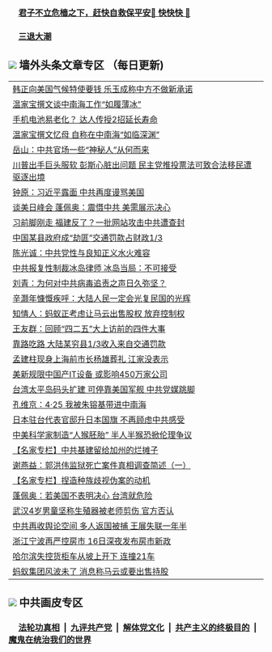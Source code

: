 
 ### &nbsp;&nbsp;&nbsp;&nbsp; [君子不立危樯之下，赶快自救保平安🍎 快快快 📩](https://github.com/pwgy/td/blob/master/README.md)

 ### &nbsp;&nbsp;&nbsp;&nbsp; [三退大潮](https://ww3.xkide.work/?key=zuuelqyfglsfjmgm&pin=65881581&ag=ogQuit&from=pw2) 

## <img src="https://img.icons8.com/cute-clipart/2x/circled-right.png"> 墙外头条文章专区 （每日更新)

<Table>
<tr><td colspan="2" align="left"><a href="https://www.xjudw.work/?name=c1387087&key=jxhgisbctpdeqtjm&from=pw2">韩正向美国气候特使要钱 乐玉成称中方不做新承诺</a></td></tr>
<tr><td colspan="2" align="left"><a href="https://www.xjudw.work/?name=c1387137&key=jxhgisbctpdeqtjm&from=pw2">温家宝撰文谈中南海工作“如履薄冰”</a></td></tr>
<tr><td colspan="2" align="left"><a href="https://www.xjudw.work/?name=c1387043&key=jxhgisbctpdeqtjm&from=pw2">手机电池易老化？ 达人传授2招延长寿命</a></td></tr>
<tr><td colspan="2" align="left"><a href="https://www.xjudw.work/?name=c1387103&key=jxhgisbctpdeqtjm&from=pw2">温家宝撰文忆母 自称在中南海“如临深渊”</a></td></tr>
<tr><td colspan="2" align="left"><a href="https://www.xjudw.work/?name=c1387065&key=jxhgisbctpdeqtjm&from=pw2">岳山：中共官场一些“神秘人”从何而来</a></td></tr>
<tr><td colspan="2" align="left"><a href="https://www.xjudw.work/?name=c1387070&key=jxhgisbctpdeqtjm&from=pw2">川普出手巨头服软 彭斯心脏出问题 民主党推投票法可致合法移民遭驱逐出境</a></td></tr>
<tr><td colspan="2" align="left"><a href="https://www.xjudw.work/?name=c1387066&key=jxhgisbctpdeqtjm&from=pw2">钟原：习近平露面 中共再度谩骂美国</a></td></tr>
<tr><td colspan="2" align="left"><a href="https://www.xjudw.work/?name=c1387080&key=jxhgisbctpdeqtjm&from=pw2">谈美日峰会 蓬佩奥：震慑中共 美需展示决心</a></td></tr>
<tr><td colspan="2" align="left"><a href="https://www.xjudw.work/?name=c1387033&key=jxhgisbctpdeqtjm&from=pw2">习前脚刚走 福建反了？一批网站攻击中共遭查封</a></td></tr>
<tr><td colspan="2" align="left"><a href="https://www.xjudw.work/?name=c1387104&key=jxhgisbctpdeqtjm&from=pw2">中国某县政府成“劫匪”交通罚款占财政1/3</a></td></tr>
<tr><td colspan="2" align="left"><a href="https://www.xjudw.work/?name=c1387105&key=jxhgisbctpdeqtjm&from=pw2">陈光诚：中共党性与良知正义水火难容</a></td></tr>
<tr><td colspan="2" align="left"><a href="https://www.xjudw.work/?name=c1387081&key=jxhgisbctpdeqtjm&from=pw2">中共报复性制裁冰岛律师 冰岛当局：不可接受</a></td></tr>
<tr><td colspan="2" align="left"><a href="https://www.xjudw.work/?name=c1387138&key=jxhgisbctpdeqtjm&from=pw2">刘青：为何对中共病毒追责之声日久弥坚？</a></td></tr>
<tr><td colspan="2" align="left"><a href="https://www.xjudw.work/?name=c1387035&key=jxhgisbctpdeqtjm&from=pw2">辛灏年慷慨疾呼：大陆人民一定会光复民国的光辉</a></td></tr>
<tr><td colspan="2" align="left"><a href="https://www.xjudw.work/?name=c1387102&key=jxhgisbctpdeqtjm&from=pw2">知情人：蚂蚁正考虑让马云出售股权 放弃控制权</a></td></tr>
<tr><td colspan="2" align="left"><a href="https://www.xjudw.work/?name=c1387063&key=jxhgisbctpdeqtjm&from=pw2">王友群：回顾“四二五”大上访前的四件大事</a></td></tr>
<tr><td colspan="2" align="left"><a href="https://www.xjudw.work/?name=c1387135&key=jxhgisbctpdeqtjm&from=pw2">靠路吃路 大陆某穷县1/3收入来自交通罚款</a></td></tr>
<tr><td colspan="2" align="left"><a href="https://www.xjudw.work/?name=c1387040&key=jxhgisbctpdeqtjm&from=pw2">孟建柱现身上海前市长杨雄葬礼 江家没表示</a></td></tr>
<tr><td colspan="2" align="left"><a href="https://www.xjudw.work/?name=c1387078&key=jxhgisbctpdeqtjm&from=pw2">美新规限中国产IT设备 或影响450万家公司</a></td></tr>
<tr><td colspan="2" align="left"><a href="https://www.xjudw.work/?name=c1387139&key=jxhgisbctpdeqtjm&from=pw2">台湾太平岛码头扩建 可停靠美国军舰 中共党媒跳脚</a></td></tr>
<tr><td colspan="2" align="left"><a href="https://www.xjudw.work/?name=c1387061&key=jxhgisbctpdeqtjm&from=pw2">孔维京：4·25 我被朱镕基带进中南海</a></td></tr>
<tr><td colspan="2" align="left"><a href="https://www.xjudw.work/?name=c1387140&key=jxhgisbctpdeqtjm&from=pw2">日本驻台代表官邸升日本国旗 不再顾虑中共感受</a></td></tr>
<tr><td colspan="2" align="left"><a href="https://www.xjudw.work/?name=c1387041&key=jxhgisbctpdeqtjm&from=pw2">中美科学家制造“人猴胚胎” 半人半猴恐掀伦理争议</a></td></tr>
<tr><td colspan="2" align="left"><a href="https://www.xjudw.work/?name=c1387079&key=jxhgisbctpdeqtjm&from=pw2">【名家专栏】中共基建留给加州的烂摊子</a></td></tr>
<tr><td colspan="2" align="left"><a href="https://www.xjudw.work/?name=c1387064&key=jxhgisbctpdeqtjm&from=pw2">谢燕益：郭洪伟监狱死亡案件真相调查简述（一）</a></td></tr>
<tr><td colspan="2" align="left"><a href="https://www.xjudw.work/?name=c1387083&key=jxhgisbctpdeqtjm&from=pw2">【名家专栏】捏造种族歧视伪案的动机</a></td></tr>
<tr><td colspan="2" align="left"><a href="https://www.xjudw.work/?name=c1387038&key=jxhgisbctpdeqtjm&from=pw2">蓬佩奥：若美国不表明决心 台湾就危险</a></td></tr>
<tr><td colspan="2" align="left"><a href="https://www.xjudw.work/?name=c1387160&key=jxhgisbctpdeqtjm&from=pw2">武汉4岁男童坚称生殖器被老师剪伤 官方否认</a></td></tr>
<tr><td colspan="2" align="left"><a href="https://www.xjudw.work/?name=c1387157&key=jxhgisbctpdeqtjm&from=pw2">中共再收舆论空间 多人返国被捕 王展失联一年半</a></td></tr>
<tr><td colspan="2" align="left"><a href="https://www.xjudw.work/?name=c1387032&key=jxhgisbctpdeqtjm&from=pw2">浙江宁波再严控房市 16日深夜发布房市新政</a></td></tr>
<tr><td colspan="2" align="left"><a href="https://www.xjudw.work/?name=c1387034&key=jxhgisbctpdeqtjm&from=pw2">哈尔滨失控货柜车从坡上开下 连撞21车</a></td></tr>
<tr><td colspan="2" align="left"><a href="https://www.xjudw.work/?name=c1387068&key=jxhgisbctpdeqtjm&from=pw2">蚂蚁集团风波未了 消息称马云或要出售持股</a></td></tr>

 </Table>

 ## <img src="https://img.icons8.com/cute-clipart/2x/circled-right.png"> 中共画皮专区
 ### &nbsp;&nbsp;&nbsp;&nbsp; [法轮功真相](https://github.com/begood0513/basic/blob/master/README.md) &nbsp;|&nbsp; [九评共产党](https://github.com/begood0513/9ping.md/blob/master/README.md) &nbsp;|&nbsp; [解体党文化](https://github.com/begood0513/jtdwh.md/blob/master/README.md)   &nbsp;|&nbsp; [共产主义的终极目的](https://github.com/begood0513/gczydzjmd.md/blob/master/README.md) &nbsp;|&nbsp; [魔鬼在统治我们的世界](https://github.com/begood0513/gczydzjmd.md/blob/master/README.md) 
